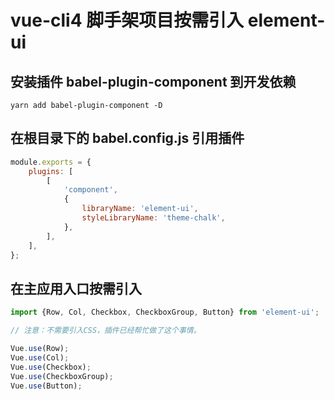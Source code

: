 # vue-cli4 脚手架项目按需引入 element-ui

## 安装插件 babel-plugin-component 到开发依赖

```shell
yarn add babel-plugin-component -D
```

## 在根目录下的 babel.config.js 引用插件

```js
module.exports = {
    plugins: [
        [
            'component',
            {
                libraryName: 'element-ui',
                styleLibraryName: 'theme-chalk',
            },
        ],
    ],
};
```

## 在主应用入口按需引入

```ts
import {Row, Col, Checkbox, CheckboxGroup, Button} from 'element-ui';

// 注意：不需要引入CSS，插件已经帮忙做了这个事情。

Vue.use(Row);
Vue.use(Col);
Vue.use(Checkbox);
Vue.use(CheckboxGroup);
Vue.use(Button);
```
